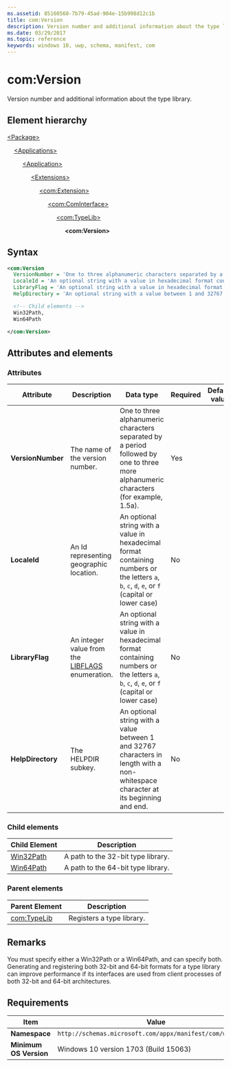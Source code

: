 ```yaml
---
ms.assetid: 85160560-7b79-45ad-904e-15b998d12c1b
title: com:Version
description: Version number and additional information about the type library (in Package/Applications).
ms.date: 03/29/2017
ms.topic: reference
keywords: windows 10, uwp, schema, manifest, com
---
```


# com:Version

Version number and additional information about the type library.

## Element hierarchy

[\<Package\>](element-package.md)

&nbsp;&nbsp;&nbsp;&nbsp;[\<Applications\>](element-applications.md)

&nbsp;&nbsp;&nbsp;&nbsp; &nbsp;&nbsp;&nbsp;&nbsp;[\<Application\>](element-application.md)

&nbsp;&nbsp;&nbsp;&nbsp; &nbsp;&nbsp;&nbsp;&nbsp; &nbsp;&nbsp;&nbsp;&nbsp;[\<Extensions\>](element-1-extensions.md)

&nbsp;&nbsp;&nbsp;&nbsp; &nbsp;&nbsp;&nbsp;&nbsp; &nbsp;&nbsp;&nbsp;&nbsp; &nbsp;&nbsp;&nbsp;&nbsp;[\<com:Extension\>](element-com-extension.md)

&nbsp;&nbsp;&nbsp;&nbsp; &nbsp;&nbsp;&nbsp;&nbsp; &nbsp;&nbsp;&nbsp;&nbsp; &nbsp;&nbsp;&nbsp;&nbsp; &nbsp;&nbsp;&nbsp;&nbsp;[\<com:ComInterface\>](element-com-cominterface.md)

&nbsp;&nbsp;&nbsp;&nbsp; &nbsp;&nbsp;&nbsp;&nbsp; &nbsp;&nbsp;&nbsp;&nbsp; &nbsp;&nbsp;&nbsp;&nbsp; &nbsp;&nbsp;&nbsp;&nbsp; &nbsp;&nbsp;&nbsp;&nbsp;[\<com:TypeLib\>](element-com-typelib.md)

&nbsp;&nbsp;&nbsp;&nbsp; &nbsp;&nbsp;&nbsp;&nbsp; &nbsp;&nbsp;&nbsp;&nbsp; &nbsp;&nbsp;&nbsp;&nbsp; &nbsp;&nbsp;&nbsp;&nbsp; &nbsp;&nbsp;&nbsp;&nbsp; &nbsp;&nbsp;&nbsp;&nbsp;**\<com:Version\>**

## Syntax

```xml
<com:Version
  VersionNumber = 'One to three alphanumeric characters separated by a period followed by one to three more alphanumeric characters (for example, 1.5a).'
  LocaleId = 'An optional string with a value in hexadecimal format containing numbers or the letters a, b, c, d, e, or f (capital or lower case)'.
  LibraryFlag = 'An optional string with a value in hexadecimal format containing numbers or the letters a, b, c, d, e, or f (capital or lower case).'
  HelpDirectory = 'An optional string with a value between 1 and 32767 characters in length with a non-whitespace character at its beginning and end.' >

  <!-- Child elements -->
  Win32Path,
  Win64Path

</com:Version>
```

## Attributes and elements

### Attributes

| Attribute | Description | Data type | Required | Default value |
|-|-|-|-|-|
| **VersionNumber** | The name of the version number. | One to three alphanumeric characters separated by a period followed by one to three more alphanumeric characters (for example, 1.5a). | Yes |  |
| **LocaleId** | An Id representing geographic location. | An optional string with a value in hexadecimal format containing numbers or the letters `a`, `b`, `c`, `d`, `e`, or `f` (capital or lower case) | No |  |
| **LibraryFlag** | An integer value from the [LIBFLAGS](/windows/win32/api/oaidl/ne-oaidl-libflags) enumeration. | An optional string with a value in hexadecimal format containing numbers or the letters `a`, `b`, `c`, `d`, `e`, or `f` (capital or lower case) | No |  |
| **HelpDirectory** | The HELPDIR subkey. | An optional string with a value between 1 and 32767 characters in length with a non-whitespace character at its beginning and end. | No |  |

### Child elements

| Child Element | Description |
|-|-|
| [Win32Path](element-com-win32path.md) | A path to the 32-bit type library. |
| [Win64Path](element-com-win64path.md) | A path to the 64-bit type library. |

### Parent elements

| Parent Element | Description |
|-|-|
| [com:TypeLib](element-com-typelib.md) | Registers a type library. |

## Remarks

You must specify either a Win32Path or a Win64Path, and can specify both. Generating and registering both 32-bit and 64-bit formats for a type library can improve performance if its interfaces are used from client processes of both 32-bit and 64-bit architectures.

## Requirements

| Item | Value |
|--|--|
| **Namespace** | `http://schemas.microsoft.com/appx/manifest/com/windows10` |
| **Minimum OS Version** | Windows 10 version 1703 (Build 15063) |
